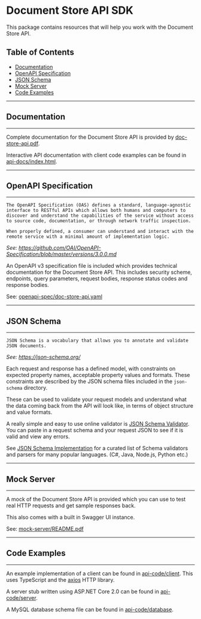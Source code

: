 # Document Store API SDK

This package contains resources that will help you work with the Document Store API.

## Table of Contents

- [Documentation](#docs)
- [OpenAPI Specification](#spec)
- [JSON Schema](#json-schema)
- [Mock Server](#mock-server)
- [Code Examples](#code-examples)

----

## Documentation
<a name="docs"></a>

----

Complete documentation for the Document Store API is provided by [doc-store-api.pdf](doc-store-api.pdf).

Interactive API documentation with client code examples can be found in [api-docs/index.html](api-docs/index.html).

----

## OpenAPI Specification
<a name="spec"></a>

----

```
The OpenAPI Specification (OAS) defines a standard, language-agnostic interface to RESTful APIs which allows both humans and computers to discover and understand the capabilities of the service without access to source code, documentation, or through network traffic inspection. 

When properly defined, a consumer can understand and interact with the remote service with a minimal amount of implementation logic.
```

*See: https://github.com/OAI/OpenAPI-Specification/blob/master/versions/3.0.0.md*

An OpenAPI v3 specification file is included which provides technical documentation for the Document Store API. This includes security scheme, endpoints, query parameters, request bodies, response status codes and response bodies.

See: [openapi-spec/doc-store-api.yaml](openapi-spec/doc-store-api.yaml)

----

## JSON Schema
<a name="json-schema"></a>

----

```
JSON Schema is a vocabulary that allows you to annotate and validate JSON documents.
```

*See: https://json-schema.org/*

Each request and response has a defined model, with constraints on expected property names, acceptable property values and formats. These constraints are described by the JSON schema files included in the `json-schema` directory.

These can be used to validate your request models and understand what the data coming back from the API will look like, in terms of object structure and value formats.

A really simple and easy to use online validator is [JSON Schema Validator](https://www.jsonschemavalidator.net/). You can paste in a request schema and your request JSON to see if it is valid and view any errors.

See [JSON Schema Implementation](https://json-schema.org/implementations.html) for a curated list of Schema validators and parsers for many popular languages. (C#, Java, Node.js, Python etc.)

----

## Mock Server
<a name="mock-server"></a>

----

A mock of the Document Store API is provided which you can use to test real HTTP requests and get sample responses back.

This also comes with a built in Swagger UI instance.

See: [mock-server/README.pdf](mock-server/README.pdf)

----

## Code Examples
<a name="code-examples"></a>

----

An example implementation of a client can be found in [api-code/client](api-code/client). This uses TypeScript and the [axios](https://github.com/axios/axios/blob/master/README.md) HTTP library.

A server stub written using ASP.NET Core 2.0 can be found in [api-code/server](api-code/server).


A MySQL database schema file can be found in [api-code/database](api-code/database).
